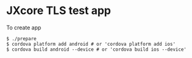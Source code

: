 # JXcore TLS test app

To create app

```
$ ./prepare
$ cordova platform add android # or 'cordova platform add ios'
$ cordova build android --device # or 'cordova build ios --device'
```
